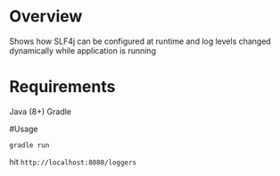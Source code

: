 # Overview

Shows how SLF4j can be configured at runtime and log levels changed dynamically while application is running

# Requirements

Java (8+)
Gradle

#Usage

`gradle run`

hit `http://localhost:8080/loggers`

